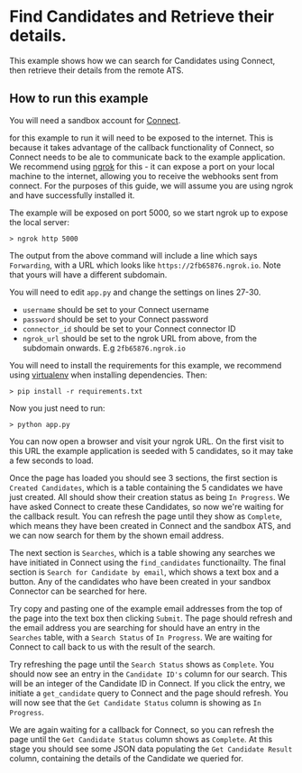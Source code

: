 # Find Candidates and Retrieve their details.

This example shows how we can search for Candidates using Connect, then retrieve their details from the remote ATS.

## How to run this example

You will need a sandbox account for [Connect](http://www.rolepoint.com/ats-crm-middleware.html).

for this example to run it will need to be exposed to the internet. This is because it takes advantage of the callback functionality of Connect, so Connect needs to be ale to communicate back to the example application. We recommend using [ngrok](https://ngrok.com) for this - it can expose a port on your local machine to the internet, allowing you to receive the webhooks sent from connect. For the purposes of this guide, we will assume you are using ngrok and have successfully installed it.

The example will be exposed on port 5000, so we start ngrok up to expose the local server:

    > ngrok http 5000

The output from the above command will include a line which says `Forwarding`, with a URL which looks like `https://2fb65876.ngrok.io`. Note that yours will have a different subdomain. 

You will need to edit `app.py` and change the settings on lines 27-30. 

- `username` should be set to your Connect username
- `password` should be set to your Connect password
- `connector_id` should be set to your Connect connector ID
- `ngrok_url` should be set to the ngrok URL from above, from the subdomain onwards. E.g `2fb65876.ngrok.io`

You will need to install the requirements for this example, we recommend using [virtualenv](http://virtualenv.readthedocs.org/en/latest/) when installing dependencies. Then:

    > pip install -r requirements.txt

Now you just need to run:

    > python app.py

You can now open a browser and visit your ngrok URL. On the first visit to this URL the example application is seeded with 5 candidates, so it may take a few seconds to load.

Once the page has loaded you should see 3 sections, the first section is `Created Candidates`, which is a table containing the 5 candidates we have just created. All should show their creation status as being `In Progress`. We have asked Connect to create these Candidates, so now we're waiting for the callback result. You can refresh the page until they show as `Complete`, which means they have been created in Connect and the sandbox ATS, and we can now search for them by the shown email address.

The next section is `Searches`, which is a table showing any searches we have initiated in Connect using the `find_candidates` functionailty. The final section is `Search for Candidate by email`, which shows a text box and a button. Any of the candidates who have been created in your sandbox Connector can be searched for here. 

Try copy and pasting one of the example email addresses from the top of the page into the text box then clicking `Submit`. The page should refresh and the email address you are searching for should have an entry in the `Searches` table, with a `Search Status` of `In Progress`. We are waiting for Connect to call back to us with the result of the search. 

Try refreshing the page until the `Search Status` shows as `Complete`. You should now see an entry in the `Candidate ID's` column for our search. This will be an integer of the Candidate ID in Connect. If you click the entry, we initiate a `get_candidate` query to Connect and the page should refresh. You will now see that the `Get Candidate Status` column is showing as `In Progress`. 

We are again waiting for a callback for Connect, so you can refresh the page until the `Get Candidate Status` column shows as `Complete`. At this stage you should see some JSON data populating the `Get Candidate Result` column, containing the details of the Candidate we queried for.
